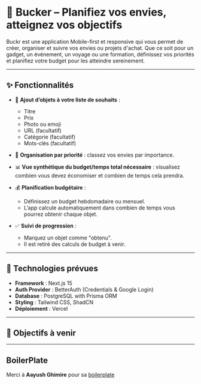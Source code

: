 # 🎯 Bucker – Planifiez vos envies, atteignez vos objectifs

Buckr est une application Mobile-first et responsive qui vous permet de créer, organiser et suivre vos envies ou projets d'achat. Que ce soit pour un gadget, un événement, un voyage ou une formation, définissez vos priorités et planifiez votre budget pour les atteindre sereinement.

---

## ✨ Fonctionnalités

- 📌 **Ajout d’objets à votre liste de souhaits** :
    - Titre
    - Prix
    - Photo ou emoji
    - URL (facultatif)
    - Catégorie (facultatif)
    - Mots-clés (facultatif)

- 🎯 **Organisation par priorité** : classez vos envies par importance.

- 📊 **Vue synthétique du budget/temps total nécessaire** : visualisez combien vous devez économiser et combien de temps cela prendra.

- 💰 **Planification budgétaire** :
    - Définissez un budget hebdomadaire ou mensuel.
    - L’app calcule automatiquement dans combien de temps vous pourrez obtenir chaque objet.

- ✅ **Suivi de progression** :
    - Marquez un objet comme "obtenu".
    - Il est retiré des calculs de budget à venir.

---

## 🧩 Technologies prévues

- **Framework** : Next.js 15
- **Auth Provider** : BetterAuth (Credentials & Google Login)
- **Database** : PostgreSQL with Prisma ORM
- **Styling** : Tailwind CSS, ShadCN
- **Déploiement** : Vercel

---

## 🚀 Objectifs à venir


---

## BoilerPlate
Merci à **Aayush Ghimire** pour sa [boilerplate](https://github.com/devAaus/better-auth)